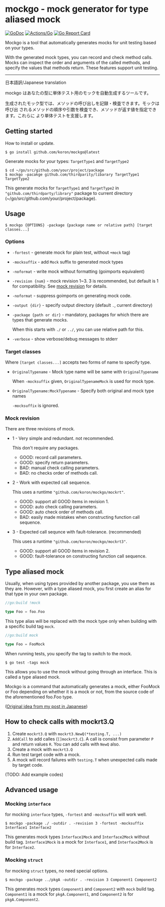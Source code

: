 # mockgo - mock generator for type aliased mock

[![GoDoc](https://godoc.org/github.com/koron/mockgo?status.svg)](https://godoc.org/github.com/koron/mockgo)
[![Actions/Go](https://github.com/koron/mockgo/workflows/Go/badge.svg)](https://github.com/koron/mockgo/actions?query=workflow%3AGo)
[![Go Report Card](https://goreportcard.com/badge/github.com/koron/mockgo)](https://goreportcard.com/report/github.com/koron/mockgo)

Mockgo is a tool that automatically generates mocks for unit testing based on
your types.

With the generated mock types, you can record and check method calls. Mocks can
inspect the order and arguments of the called methods, and specify the values
that methods return. These features support unit testing.

---

日本語訳/Japanese translation

mockgo はあなたの型に単体テスト用のモックを自動生成するツールです。

生成されたモック型では、メソッドの呼び出しを記録・検査できます。モックは呼び出
されるメソッドの順序や引数を検査でき、メソッドが返す値を指定できます。これらに
より単体テストを支援します。

## Getting started

How to install or update.

```console
$ go install github.com/koron/mockgo@latest
```

Generate mocks for your types: `TargetType1` and `TargetType2`

```console
$ cd ~/go/src/github.com/your/project/package
$ mockgo -pacakge github.com/thirdparity/libarary TargetType1 TargetType2
```

This generate mocks for `TargetType1` and `TargetType2` in
`"github.com/thirdparty/library"` package to current directory
(~/go/src/github.com/your/project/package).

## Usage

```console
$ mockgo {OPTIONS} -package {package name or relative path} [target classes...]
```

### Options

*   `-fortest` - generate mock for plain test, without `+mock` tag)
*   `-mocksuffix` - add `Mock` suffix to generated mock types
*   `-noformat` - write mock without formatting (goimports equivalent)
*   `-revision {num}` - mock revision 1~3. 3 is recommended, but default is 1
    for compatibility. See [mock revision](#mock-revision) for details.
*   `-noformat` - suppress goimports on generating mock code.
*   `-output {dir}` - specify output directory (default `.`, current directory)
*   `-package {path or dir}` - mandatory, packages for which there are types
    that generate mocks.

    When this starts with `./` or `../`, you can use relative path for this.

*   `-verbose` - show verbose/debug messages to stderr

### Target classes

Where `[target classes...]` accepts two forms of name to specify type.

*   `OriginalTypename` - Mock type name will be same with `OriginalTypename`

    When `-mocksuffix` given, `OriginalTypenameMock` is used for mock type.

*   `OriginalTypename:MockTypename` - Specify both original and mock type names

    `-mocksuffix` is ignored.

### Mock revision

There are three revisions of mock.

* 1 - Very simple and redundant. not recommended.

    This don't require any packages.

    * GOOD: record call parameters.
    * GOOD: specify return parameters.
    * BAD: manual check calling parameters.
    * BAD: no checks order of methods call.

* 2 - Work with expected call sequence.

    This uses a runtime `"github.com/koron/mockgo/mockrt"`.

    * GOOD: support all GOOD items in revision 1.
    * GOOD: auto check calling parameters.
    * GOOD: auto check order of methods call.
    * BAD: easily made mistakes when constructing function call sequence.

* 3 - Expected call sequnce with fault-tolerance. (recommended)

    This uses a runtime `"github.com/koron/mockgo/mockrt3"`.

    * GOOD: support all GOOD items in revision 2.
    * GOOD: fault-tolerance on constructing function call sequence.

## Type aliased mock

Usually, when using types provided by another package, you use them as they
are. However, with a type aliased mock, you first create an alias for that type
in your own package.

```go
//go:build !mock

type Foo = foo.Foo
```

This type alias will be replaced with the mock type only when building with a
specific build tag `mock`.

```go
//go:build mock

type Foo = FooMock
```

When running tests, you specify the tag to switch to the mock.

```console
$ go test -tags mock
```

This allows you to use the mock without going through an interface. This is
called a type aliased mock.

Mockgo is a command that automatically generates a mock, either FooMock or Foo
depending on whether it is a mock or not, from the source code of the
aforementioned foo.Foo type.

([Original idea from my post in Japanese](https://www.kaoriya.net/blog/2020/01/20/never-interface-only-for-tests/))

## How to check calls with mockrt3.Q

1. Create `mockrt3.Q` with `mockrt3.NewQ(*testing.T, ...)`
2. `AddCall` to add calles (`[]mockrt3.C`). A call is consist from parameter
   `P` and return values `R`. You can add calls with `NewQ` also.
3. Create a mock with `mockrt3.Q`
4. Run test target code with a mock.
5. A mock will record failures with `testing.T` when unexpected calls made by
   target code.

(TODO: Add example codes)

## Advanced usage

### Mocking `interface`

for mocking `interface` types, `-fortest` and `-mocksuffix` will work well.

```console
$ mockgo -package ./ -outdir . -revision 3 -fortest -mocksuffix Interface1 Interface2
```

This generates mock types `Interface1Mock` and `Interface2Mock` without build
tag.  `Interface1Mock` is a mock for `Interface1`, and `Interface2Mock` is for
`Interface2`.

### Mocking `struct`

for mocking `struct` types, no need special options.

```console
$ mockgo -package ../pkgA -outdir . -revision 3 Component1 Component2
```

This generates mock types `Component1` and `Component2` with `mock` build tag.
`Component1` is a mock for `pkgA.Component1`, and `Component2` is for
`pkgA.Component2`.
